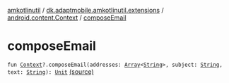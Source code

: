 [amkotlinutil](../../index.md) / [dk.adaptmobile.amkotlinutil.extensions](../index.md) / [android.content.Context](index.md) / [composeEmail](./compose-email.md)

# composeEmail

`fun `[`Context`](https://developer.android.com/reference/android/content/Context.html)`?.composeEmail(addresses: `[`Array`](https://kotlinlang.org/api/latest/jvm/stdlib/kotlin/-array/index.html)`<`[`String`](https://kotlinlang.org/api/latest/jvm/stdlib/kotlin/-string/index.html)`>, subject: `[`String`](https://kotlinlang.org/api/latest/jvm/stdlib/kotlin/-string/index.html)`, text: `[`String`](https://kotlinlang.org/api/latest/jvm/stdlib/kotlin/-string/index.html)`): `[`Unit`](https://kotlinlang.org/api/latest/jvm/stdlib/kotlin/-unit/index.html) [(source)](https://github.com/adaptmobile-organization/amkotlinutil/tree/master/amkotlinutil/src/main/java/dk/adaptmobile/amkotlinutil/extensions/ContextExtensions.kt#L105)